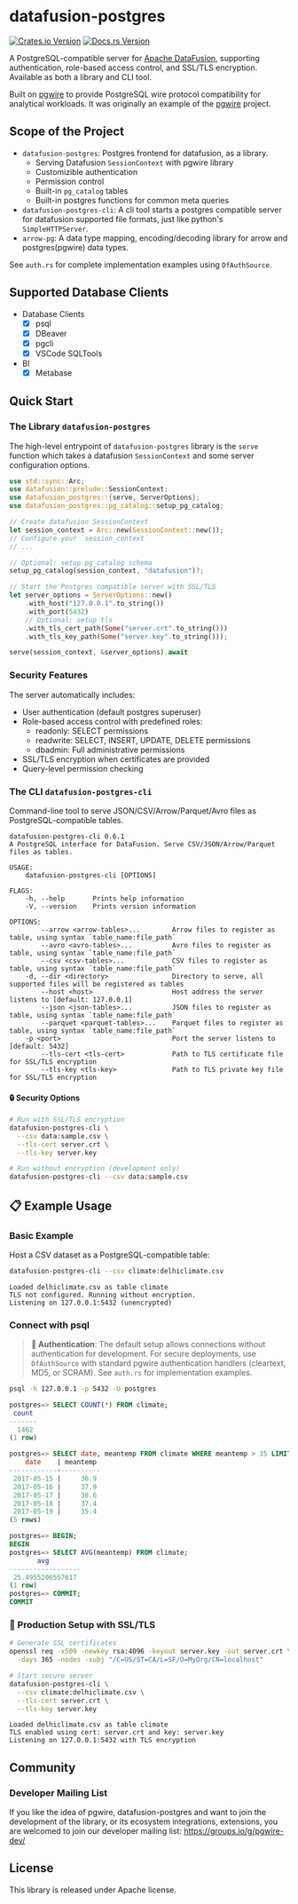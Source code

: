 # datafusion-postgres

[![Crates.io Version][crates-badge]][crates-url]
[![Docs.rs Version][docs-badge]][docs-url]

[crates-badge]: https://img.shields.io/crates/v/datafusion-postgres?label=datafusion-postgres
[crates-url]: https://crates.io/crates/datafusion-postgres
[docs-badge]: https://img.shields.io/docsrs/datafusion-postgres
[docs-url]: https://docs.rs/datafusion-postgres/latest/datafusion_postgres

A PostgreSQL-compatible server for [Apache DataFusion](https://datafusion.apache.org), supporting authentication, role-based access control, and SSL/TLS encryption. Available as both a library and CLI tool.

Built on [pgwire](https://github.com/sunng87/pgwire) to provide PostgreSQL wire protocol compatibility for analytical workloads.
It was originally an example of the [pgwire](https://github.com/sunng87/pgwire)
project.

## Scope of the Project

- `datafusion-postgres`: Postgres frontend for datafusion, as a library.
  - Serving Datafusion `SessionContext` with pgwire library
  - Customizible authentication
  - Permission control
  - Built-in `pg_catalog` tables
  - Built-in postgres functions for common meta queries
- `datafusion-postgres-cli`: A cli tool starts a postgres compatible server for
  datafusion supported file formats, just like python's `SimpleHTTPServer`.
- `arrow-pg`: A data type mapping, encoding/decoding library for arrow and
  postgres(pgwire) data types.

See `auth.rs` for complete implementation examples using `DfAuthSource`.

## Supported Database Clients

- Database Clients
  - [x] psql
  - [x] DBeaver
  - [x] pgcli
  - [x] VSCode SQLTools
- BI
  - [x] Metabase

## Quick Start

### The Library `datafusion-postgres`

The high-level entrypoint of `datafusion-postgres` library is the `serve`
function which takes a datafusion `SessionContext` and some server configuration
options.

```rust
use std::sync::Arc;
use datafusion::prelude::SessionContext;
use datafusion_postgres::{serve, ServerOptions};
use datafusion_postgres::pg_catalog::setup_pg_catalog;

// Create datafusion SessionContext
let session_context = Arc::new(SessionContext::new());
// Configure your `session_context`
// ...

// Optional: setup pg_catalog schema
setup_pg_catalog(session_context, "datafusion")?;

// Start the Postgres compatible server with SSL/TLS
let server_options = ServerOptions::new()
    .with_host("127.0.0.1".to_string())
    .with_port(5432)
    // Optional: setup tls
    .with_tls_cert_path(Some("server.crt".to_string()))
    .with_tls_key_path(Some("server.key".to_string()));

serve(session_context, &server_options).await
```

### Security Features

The server automatically includes:

- User authentication (default postgres superuser)
- Role-based access control with predefined roles:
  - readonly: SELECT permissions
  - readwrite: SELECT, INSERT, UPDATE, DELETE permissions
  - dbadmin: Full administrative permissions
- SSL/TLS encryption when certificates are provided
- Query-level permission checking

### The CLI `datafusion-postgres-cli`

Command-line tool to serve JSON/CSV/Arrow/Parquet/Avro files as PostgreSQL-compatible tables.

```
datafusion-postgres-cli 0.6.1
A PostgreSQL interface for DataFusion. Serve CSV/JSON/Arrow/Parquet files as tables.

USAGE:
    datafusion-postgres-cli [OPTIONS]

FLAGS:
    -h, --help       Prints help information
    -V, --version    Prints version information

OPTIONS:
        --arrow <arrow-tables>...        Arrow files to register as table, using syntax `table_name:file_path`
        --avro <avro-tables>...          Avro files to register as table, using syntax `table_name:file_path`
        --csv <csv-tables>...            CSV files to register as table, using syntax `table_name:file_path`
    -d, --dir <directory>                Directory to serve, all supported files will be registered as tables
        --host <host>                    Host address the server listens to [default: 127.0.0.1]
        --json <json-tables>...          JSON files to register as table, using syntax `table_name:file_path`
        --parquet <parquet-tables>...    Parquet files to register as table, using syntax `table_name:file_path`
    -p <port>                            Port the server listens to [default: 5432]
        --tls-cert <tls-cert>            Path to TLS certificate file for SSL/TLS encryption
        --tls-key <tls-key>              Path to TLS private key file for SSL/TLS encryption
```

#### 🔒 Security Options

```bash
# Run with SSL/TLS encryption
datafusion-postgres-cli \
  --csv data:sample.csv \
  --tls-cert server.crt \
  --tls-key server.key

# Run without encryption (development only)
datafusion-postgres-cli --csv data:sample.csv
```

## 📋 Example Usage

### Basic Example

Host a CSV dataset as a PostgreSQL-compatible table:

```bash
datafusion-postgres-cli --csv climate:delhiclimate.csv
```

```
Loaded delhiclimate.csv as table climate
TLS not configured. Running without encryption.
Listening on 127.0.0.1:5432 (unencrypted)
```

### Connect with psql

> **🔐 Authentication**: The default setup allows connections without authentication for development. For secure deployments, use `DfAuthSource` with standard pgwire authentication handlers (cleartext, MD5, or SCRAM). See `auth.rs` for implementation examples.

```bash
psql -h 127.0.0.1 -p 5432 -U postgres
```

```sql
postgres=> SELECT COUNT(*) FROM climate;
 count
-------
  1462
(1 row)

postgres=> SELECT date, meantemp FROM climate WHERE meantemp > 35 LIMIT 5;
    date    | meantemp
------------+----------
 2017-05-15 |     36.9
 2017-05-16 |     37.9
 2017-05-17 |     38.6
 2017-05-18 |     37.4
 2017-05-19 |     35.4
(5 rows)

postgres=> BEGIN;
BEGIN
postgres=> SELECT AVG(meantemp) FROM climate;
       avg
------------------
 25.4955206557617
(1 row)
postgres=> COMMIT;
COMMIT
```

### 🔐 Production Setup with SSL/TLS

```bash
# Generate SSL certificates
openssl req -x509 -newkey rsa:4096 -keyout server.key -out server.crt \
  -days 365 -nodes -subj "/C=US/ST=CA/L=SF/O=MyOrg/CN=localhost"

# Start secure server
datafusion-postgres-cli \
  --csv climate:delhiclimate.csv \
  --tls-cert server.crt \
  --tls-key server.key
```

```
Loaded delhiclimate.csv as table climate
TLS enabled using cert: server.crt and key: server.key
Listening on 127.0.0.1:5432 with TLS encryption
```

## Community

### Developer Mailing List

If you like the idea of pgwire, datafusion-postgres and want to join the
development of the library, or its ecosystem integrations, extensions, you are
welcomed to join our developer mailing list: https://groups.io/g/pgwire-dev/

## License

This library is released under Apache license.
